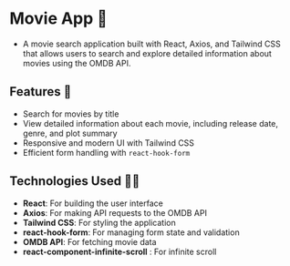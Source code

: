 # Movie App 🍿

- A movie search application built with React, Axios, and Tailwind CSS that allows users to search and explore detailed information about movies using the OMDB API.

## Features 🌟

- Search for movies by title
- View detailed information about each movie, including release date, genre, and plot summary
- Responsive and modern UI with Tailwind CSS
- Efficient form handling with `react-hook-form`

## Technologies Used 👩‍💻

- **React**: For building the user interface
- **Axios**: For making API requests to the OMDB API
- **Tailwind CSS**: For styling the application
- **react-hook-form**: For managing form state and validation
- **OMDB API**: For fetching movie data
- **react-component-infinite-scroll** : For infinite scroll

